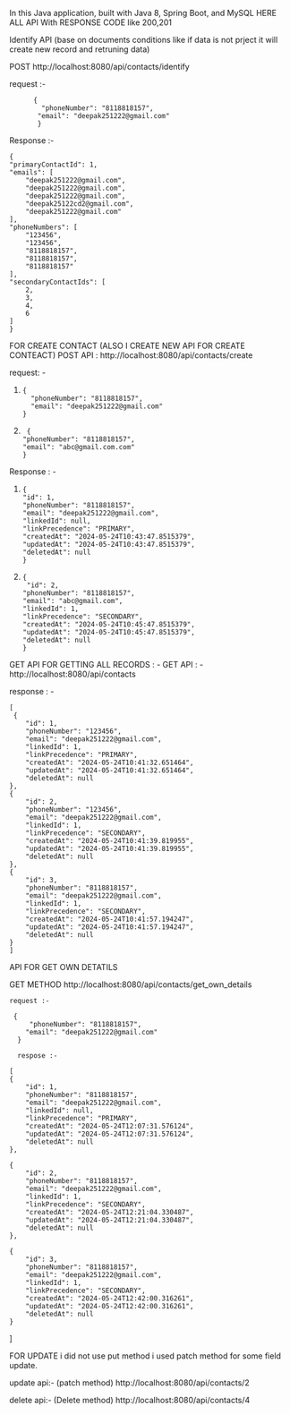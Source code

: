 In this Java application, built with Java 8, Spring Boot, and MySQL
HERE ALL API With RESPONSE CODE like  200,201
   
  Identify API  (base on documents conditions like if data is not prject it will create new record and retruning data)

  POST   http://localhost:8080/api/contacts/identify
  
  request :-

          {
            "phoneNumber": "8118818157",
           "email": "deepak251222@gmail.com"
           }

   Response :-

    {
    "primaryContactId": 1,
    "emails": [
        "deepak251222@gmail.com",
        "deepak251222@gmail.com",
        "deepak251222@gmail.com",
        "deepak25122cd2@gmail.com",
        "deepak251222@gmail.com"
    ],
    "phoneNumbers": [
        "123456",
        "123456",
        "8118818157",
        "8118818157",
        "8118818157"
    ],
    "secondaryContactIds": [
        2,
        3,
        4,
        6
    ]
    }




FOR CREATE CONTACT (ALSO I CREATE NEW API FOR CREATE CONTEACT)
 POST API :  http://localhost:8080/api/contacts/create
    
 request: - 
 1.     {
          "phoneNumber": "8118818157",
          "email": "deepak251222@gmail.com"
        }
   2.      {
          "phoneNumber": "8118818157",
          "email": "abc@gmail.com.com"
          }

 Response : - 
  1.     {
         "id": 1,
         "phoneNumber": "8118818157",
         "email": "deepak251222@gmail.com",
         "linkedId": null,
         "linkPrecedence": "PRIMARY",
         "createdAt": "2024-05-24T10:43:47.8515379",
         "updatedAt": "2024-05-24T10:43:47.8515379",
         "deletedAt": null
         }
  2.     {
          "id": 2,
         "phoneNumber": "8118818157",
         "email": "abc@gmail.com",
         "linkedId": 1,
         "linkPrecedence": "SECONDARY",
         "createdAt": "2024-05-24T10:45:47.8515379",
         "updatedAt": "2024-05-24T10:45:47.8515379",
         "deletedAt": null
         }


 GET API FOR GETTING ALL RECORDS : -
   GET  API : -  http://localhost:8080/api/contacts
    
   response : -  
             
    [
     {
        "id": 1,
        "phoneNumber": "123456",
        "email": "deepak251222@gmail.com",
        "linkedId": 1,
        "linkPrecedence": "PRIMARY",
        "createdAt": "2024-05-24T10:41:32.651464",
        "updatedAt": "2024-05-24T10:41:32.651464",
        "deletedAt": null
    },
    {
        "id": 2,
        "phoneNumber": "123456",
        "email": "deepak251222@gmail.com",
        "linkedId": 1,
        "linkPrecedence": "SECONDARY",
        "createdAt": "2024-05-24T10:41:39.819955",
        "updatedAt": "2024-05-24T10:41:39.819955",
        "deletedAt": null
    },
    {
        "id": 3,
        "phoneNumber": "8118818157",
        "email": "deepak251222@gmail.com",
        "linkedId": 1,
        "linkPrecedence": "SECONDARY",
        "createdAt": "2024-05-24T10:41:57.194247",
        "updatedAt": "2024-05-24T10:41:57.194247",
        "deletedAt": null
    }
    ]

 
 
 API FOR GET OWN DETATILS

  GET METHOD    http://localhost:8080/api/contacts/get_own_details
  
    request :- 
   
     {
         "phoneNumber": "8118818157",
        "email": "deepak251222@gmail.com"
      }
      
      respose :- 
      
    [
    {
        "id": 1,
        "phoneNumber": "8118818157",
        "email": "deepak251222@gmail.com",
        "linkedId": null,
        "linkPrecedence": "PRIMARY",
        "createdAt": "2024-05-24T12:07:31.576124",
        "updatedAt": "2024-05-24T12:07:31.576124",
        "deletedAt": null
    },
    
    {
        "id": 2,
        "phoneNumber": "8118818157",
        "email": "deepak251222@gmail.com",
        "linkedId": 1,
        "linkPrecedence": "SECONDARY",
        "createdAt": "2024-05-24T12:21:04.330487",
        "updatedAt": "2024-05-24T12:21:04.330487",
        "deletedAt": null
    },
    
    {
        "id": 3,
        "phoneNumber": "8118818157",
        "email": "deepak251222@gmail.com",
        "linkedId": 1,
        "linkPrecedence": "SECONDARY",
        "createdAt": "2024-05-24T12:42:00.316261",
        "updatedAt": "2024-05-24T12:42:00.316261",
        "deletedAt": null
    }
]


FOR UPDATE 
  i did not use put method i used patch method for some field update.

  update api:-  (patch method)     http://localhost:8080/api/contacts/2

  delete api:- (Delete method)   http://localhost:8080/api/contacts/4
